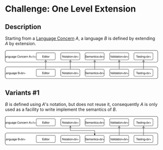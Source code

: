 # Challenge: One Level Extension

## Description

Starting from a [Language Concern](../benchmark/vocabulary.md#language-concern)
*A*, a language *B* is defined by extending *A* by extension.


![One Level Extension Schema](../imgs/one-level-extension.svg)

## Variants \#1

*B* is defined using *A*'s notation, but does not reuse it, consequently *A* is
only used as a facility to write implement the semantics of *B*.

![One Level Extension Schema - Variant 1](../imgs/one-level-extension-variant1.svg)
